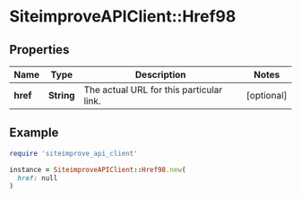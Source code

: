# SiteimproveAPIClient::Href98

## Properties

| Name | Type | Description | Notes |
| ---- | ---- | ----------- | ----- |
| **href** | **String** | The actual URL for this particular link. | [optional] |

## Example

```ruby
require 'siteimprove_api_client'

instance = SiteimproveAPIClient::Href98.new(
  href: null
)
```

